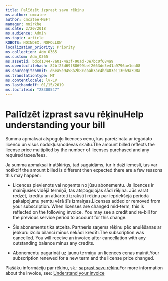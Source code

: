 ```yaml
---
title: Palīdzēt izprast savu rēķinu
ms.author: cmcatee
author: cmcatee-MSFT
manager: mnirkhe
ms.date: 2/20/2018
ms.audience: Admin
ms.topic: article
ROBOTS: NOINDEX, NOFOLLOW
localization_priority: Priority
ms.collection: Adm_O365
ms.custom: Adm_O365
ms.assetid: bdcd1344-7a01-4a3f-90ad-3e7bc0f684a9
ms.openlocfilehash: 82bf25d69f88699bef2663de5e41a9796ae1ea08
ms.sourcegitcommit: d6ea5e9458a2b8ceaab3ac4bd483e1130b9a398a
ms.translationtype: MT
ms.contentlocale: lv-LV
ms.lasthandoff: 01/15/2019
ms.locfileid: "28300547"
---
```

# <a name="help-understanding-your-bill"></a><span data-ttu-id="884b2-102">Palīdzēt izprast savu rēķinu</span><span class="sxs-lookup"><span data-stu-id="884b2-102">Help understanding your bill</span></span>

<span data-ttu-id="884b2-103">Summa apmaksai atspoguļo licences cenu, kas pareizināta ar iegādāto licenču un visus nodokļus/nodevas skaitu.</span><span class="sxs-lookup"><span data-stu-id="884b2-103">The amount billed reflects the license price multiplied by the number of licenses purchased and any required taxes/fees.</span></span>
  
<span data-ttu-id="884b2-104">Ja summa apmaksai ir atšķirīgs, tad sagaidāms, tur ir daži iemesli, tas var notikt:</span><span class="sxs-lookup"><span data-stu-id="884b2-104">If the amount billed is different then expected there are a few reasons this may happen:</span></span>
  
- <span data-ttu-id="884b2-p101">Licences pievienots vai noņemts no jūsu abonementu. Ja licences ir mainījusies vidējā termiņā, tas atspoguļojas šādi rēķina. Jūs varat redzēt, kredītu un atkārtoti izrakstīt rēķinu par iepriekšējā periodā pakalpojumu ņemtu vērā šīs izmaiņas.</span><span class="sxs-lookup"><span data-stu-id="884b2-p101">Licenses added or removed from your subscription. When licenses are changed mid-term, this is reflected on the following invoice. You may see a credit and re-bill for the previous service period to account for this change.</span></span>
    
- <span data-ttu-id="884b2-p102">Šis abonements tika atcelta. Partneris saņems rēķinu pēc anulēšanas ar jebkuru izcilu bilanci mīnus nekādi kredīti.</span><span class="sxs-lookup"><span data-stu-id="884b2-p102">The subscription was cancelled. You will receive an invoice after cancellation with any outstanding balance minus any credits.</span></span>
    
- <span data-ttu-id="884b2-110">Abonementu pagarināt uz jaunu termiņu un licences cenas mainīt.</span><span class="sxs-lookup"><span data-stu-id="884b2-110">Your subscription renewed for a new term and the license price changed.</span></span>
    
<span data-ttu-id="884b2-111">Plašāku informāciju par rēķinu, sk.: [saprast savu rēķinu](https://support.office.com/article/0724b428-fb59-4962-8c37-6674166d7507)</span><span class="sxs-lookup"><span data-stu-id="884b2-111">For more information about the invoice, see: [Understand your invoice](https://support.office.com/article/0724b428-fb59-4962-8c37-6674166d7507)</span></span>
  

